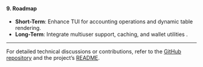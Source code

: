 #### **9. Roadmap**  
- **Short-Term**: Enhance TUI for accounting operations and dynamic table rendering.  
- **Long-Term**: Integrate multiuser support, caching, and wallet utilities .  

---

For detailed technical discussions or contributions, refer to the [GitHub repository](https://github.com/ytheg/Bookkeeper.git) and the project’s [README](https://github.com/ytheg/Bookkeeper/blob/main/README.md).
